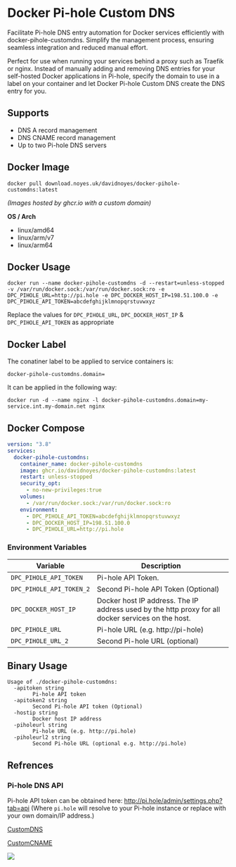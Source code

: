 # Docker Pi-hole Custom DNS

Facilitate Pi-hole DNS entry automation for Docker services efficiently with docker-pihole-customdns. Simplify the management process, ensuring seamless integration and reduced manual effort.

Perfect for use when running your services behind a proxy such as Traefik or nginx. Instead of manually adding and removing DNS entries for your self-hosted Docker applications in Pi-hole, specify the domain to use in a label on your container and let Docker Pi-hole Custom DNS create the DNS entry for you.

## Supports

* DNS A record management
* DNS CNAME record management
* Up to two Pi-hole DNS servers

## Docker Image

```shell
docker pull download.noyes.uk/davidnoyes/docker-pihole-customdns:latest
```

*(Images hosted by ghcr.io with a custom domain)*

**OS / Arch**

* linux/amd64
* linux/arm/v7
* linux/arm64

## Docker Usage

```shell
docker run --name docker-pihole-customdns -d --restart=unless-stopped -v /var/run/docker.sock:/var/run/docker.sock:ro -e DPC_PIHOLE_URL=http://pi.hole -e DPC_DOCKER_HOST_IP=198.51.100.0 -e DPC_PIHOLE_API_TOKEN=abcdefghijklmnopqrstuvwxyz
```

Replace the values for `DPC_PIHOLE_URL`, `DPC_DOCKER_HOST_IP` & `DPC_PIHOLE_API_TOKEN` as appropriate

## Docker Label

The conatiner label to be applied to service containers is: 

`docker-pihole-customdns.domain=`

It can be applied in the following way:
```shell
docker run -d --name nginx -l docker-pihole-customdns.domain=my-service.int.my-domain.net nginx
```

## Docker Compose

```yaml
version: "3.8"
services:
  docker-pihole-customdns:
    container_name: docker-pihole-customdns
    image: ghcr.io/davidnoyes/docker-pihole-customdns:latest
    restart: unless-stopped
    security_opt:
      - no-new-privileges:true
    volumes:
      - /var/run/docker.sock:/var/run/docker.sock:ro
    environment:
      - DPC_PIHOLE_API_TOKEN=abcdefghijklmnopqrstuvwxyz
      - DPC_DOCKER_HOST_IP=198.51.100.0
      - DPC_PIHOLE_URL=http://pi.hole
```

### Environment Variables

| Variable | Description |
|-|-|
| `DPC_PIHOLE_API_TOKEN` | Pi-hole API Token. |
| `DPC_PIHOLE_API_TOKEN_2` | Second Pi-hole API Token (Optional)
| `DPC_DOCKER_HOST_IP` | Docker host IP address. The IP address used by the http proxy for all docker services on the host. |
| `DPC_PIHOLE_URL` | Pi-hole URL (e.g. http://pi-hole) |
| `DPC_PIHOLE_URL_2` | Second Pi-hole URL (optional) |

## Binary Usage

```shell
Usage of ./docker-pihole-customdns:
  -apitoken string
        Pi-hole API token
  -apitoken2 string
        Second Pi-hole API token (Optional)
  -hostip string
        Docker host IP address
  -piholeurl string
        Pi-hole URL (e.g. http://pi.hole)
  -piholeurl2 string
        Second Pi-hole URL (optional e.g. http://pi.hole)
```


## Refrences

### Pi-hole DNS API

Pi-hole API token can be obtained here: http://pi.hole/admin/settings.php?tab=api
(Where `pi.hole` will resolve to your Pi-hole instance or replace with your own domain/IP address.)

[CustomDNS](docs/CustomDNS.md)

[CustomCNAME](docs/CustomCNAME.md)

<img referrerpolicy="no-referrer-when-downgrade" src="https://static.scarf.sh/a.png?x-pxid=d392e053-6689-4d55-98a0-70f0ed688db1" />
